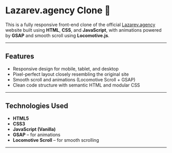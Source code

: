# Lazarev.agency Clone 🚀

This is a fully responsive front-end clone of the official [Lazarev.agency](https://www.lazarev.agency/) website 
built using **HTML**, **CSS**, and **JavaScript**, with animations powered by **GSAP** and smooth scroll using **Locomotive.js**.

---

## Features

-  Responsive design for mobile, tablet, and desktop
-  Pixel-perfect layout closely resembling the original site
-  Smooth scroll and animations (Locomotive Scroll + GSAP)
-  Clean code structure with semantic HTML and modular CSS

---

## Technologies Used

- **HTML5**
- **CSS3**
- **JavaScript (Vanilla)**
- **GSAP** – for animations
- **Locomotive Scroll** – for smooth scrolling

---

